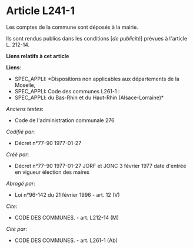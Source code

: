 # Article L241-1

Les comptes de la commune sont déposés à la mairie. 

Ils sont rendus publics dans les conditions [*de publicité*] prévues à l'article L. 212-14.

**Liens relatifs à cet article**

**Liens**:

  - SPEC_APPLI: *Dispositions non applicables aux départements de la Moselle,
  - SPEC_APPLI: Code des communes L261-1 :
  - SPEC_APPLI: du Bas-Rhin et du Haut-Rhin (Alsace-Lorraine)*

_Anciens textes_:

  - Code de l'administration communale 276

_Codifié par_:

  - Décret n°77-90 1977-01-27

_Créé par_:

  - Décret n°77-90 1977-01-27 JORF et JONC 3 février 1977 date d'entrée en vigueur élection des maires

_Abrogé par_:

  - Loi n°96-142 du 21 février 1996 - art. 12 (V)

_Cite_:

  - CODE DES COMMUNES. - art. L212-14 (M)

_Cité par_:

  - CODE DES COMMUNES. - art. L261-1 (Ab)
